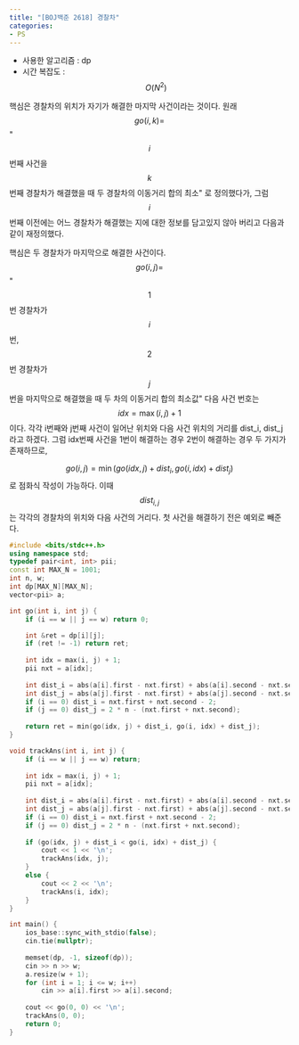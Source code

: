 ```yaml
---
title: "[BOJ백준 2618] 경찰차"
categories:
- PS
---
```


- 사용한 알고리즘 : dp
- 시간 복잡도 : $$O\left( N^{2} \right)$$

핵심은 경찰차의 위치가 자기가 해결한 마지막 사건이라는 것이다.
원래 $$go(i, k) = $$"$$i$$번째 사건을 $$k$$번째 경찰차가 해결했을 때 두 경찰차의 이동거리 합의 최소" 로 정의했다가,
그럼 $$i$$번째 이전에는 어느 경찰차가 해결했는 지에 대한 정보를 담고있지 않아 버리고 다음과 같이 재정의했다.

핵심은 두 경찰차가 마지막으로 해결한 사건이다.
$$go(i, j) = $$"$$1$$번 경찰차가 $$i$$번, $$2$$번 경찰차가 $$j$$번을 마지막으로 해결했을 때 두 차의 이동거리 합의 최소값"
다음 사건 번호는 $$idx = \max(i, j) + 1$$ 이다.
각각 i번째와 j번째 사건이 일어난 위치와 다음 사건 위치의 거리를 dist_i, dist_j라고 하겠다.
그럼 idx번째 사건을 1번이 해결하는 경우 2번이 해결하는 경우 두 가지가 존재하므로,

$$go(i, j) = \min(go(idx, j) + dist_i, go(i, idx) + dist_j)$$ 로 점화식 작성이 가능하다.
이때 $$dist_{i, j}$$는 각각의 경찰차의 위치와 다음 사건의 거리다.
첫 사건을 해결하기 전은 예외로 빼준다.

```c++
#include <bits/stdc++.h>
using namespace std;
typedef pair<int, int> pii;
const int MAX_N = 1001;
int n, w;
int dp[MAX_N][MAX_N];
vector<pii> a;

int go(int i, int j) {
	if (i == w || j == w) return 0;

	int &ret = dp[i][j];
	if (ret != -1) return ret;
	
	int idx = max(i, j) + 1;
	pii nxt = a[idx];
	
	int dist_i = abs(a[i].first - nxt.first) + abs(a[i].second - nxt.second);
	int dist_j = abs(a[j].first - nxt.first) + abs(a[j].second - nxt.second);
	if (i == 0) dist_i = nxt.first + nxt.second - 2;
	if (j == 0) dist_j = 2 * n - (nxt.first + nxt.second);
	
	return ret = min(go(idx, j) + dist_i, go(i, idx) + dist_j);
}

void trackAns(int i, int j) {
	if (i == w || j == w) return;
	
	int idx = max(i, j) + 1;
	pii nxt = a[idx];
	
	int dist_i = abs(a[i].first - nxt.first) + abs(a[i].second - nxt.second);
	int dist_j = abs(a[j].first - nxt.first) + abs(a[j].second - nxt.second);
	if (i == 0) dist_i = nxt.first + nxt.second - 2;
	if (j == 0) dist_j = 2 * n - (nxt.first + nxt.second);
	
	if (go(idx, j) + dist_i < go(i, idx) + dist_j) {
		cout << 1 << '\n';
		trackAns(idx, j);
	}
	else {
		cout << 2 << '\n';
		trackAns(i, idx);
	}
}

int main() {
	ios_base::sync_with_stdio(false);
  	cin.tie(nullptr);
	
	memset(dp, -1, sizeof(dp));
	cin >> n >> w;
	a.resize(w + 1);
	for (int i = 1; i <= w; i++) 
		cin >> a[i].first >> a[i].second;
	
	cout << go(0, 0) << '\n';
	trackAns(0, 0);
	return 0;
}

```

